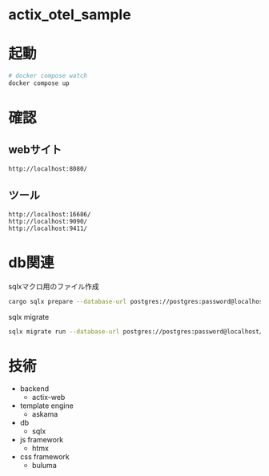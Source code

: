 # actix_otel_sample

# 起動

```bash
# docker compose watch
docker compose up
```

# 確認

## webサイト

```
http://localhost:8080/
```

## ツール

```
http://localhost:16686/
http://localhost:9090/
http://localhost:9411/
```

# db関連

sqlxマクロ用のファイル作成

```bash
cargo sqlx prepare --database-url postgres://postgres:password@localhost/todo
```

sqlx migrate

```bash
sqlx migrate run --database-url postgres://postgres:password@localhost/todo
```

# 技術

- backend
  - actix-web
- template engine
  - askama
- db
  - sqlx
- js framework
  - htmx
- css framework
  - buluma
